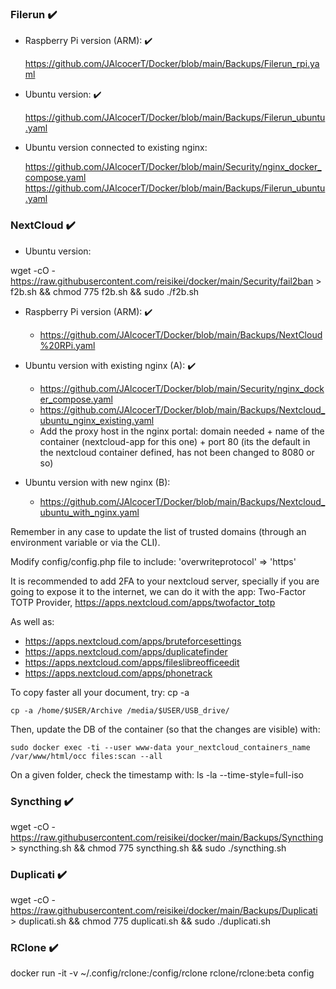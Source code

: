 ### Filerun :heavy_check_mark:

* Raspberry Pi version (ARM): :heavy_check_mark:

    <https://github.com/JAlcocerT/Docker/blob/main/Backups/Filerun_rpi.yaml>

* Ubuntu version: :heavy_check_mark:

   <https://github.com/JAlcocerT/Docker/blob/main/Backups/Filerun_ubuntu.yaml>
   
 * Ubuntu version connected to existing nginx: 
 
   <https://github.com/JAlcocerT/Docker/blob/main/Security/nginx_docker_compose.yaml>
   <https://github.com/JAlcocerT/Docker/blob/main/Backups/Filerun_ubuntu.yaml>

### NextCloud :heavy_check_mark:

* Ubuntu version:

wget -cO - https://raw.githubusercontent.com/reisikei/docker/main/Security/fail2ban > f2b.sh && chmod 775 f2b.sh && sudo ./f2b.sh

* Raspberry Pi version (ARM): :heavy_check_mark:
   * <https://github.com/JAlcocerT/Docker/blob/main/Backups/NextCloud%20RPi.yaml>

* Ubuntu version with existing nginx (A): :heavy_check_mark:

   * <https://github.com/JAlcocerT/Docker/blob/main/Security/nginx_docker_compose.yaml>
   * <https://github.com/JAlcocerT/Docker/blob/main/Backups/Nextcloud_ubuntu_nginx_existing.yaml>
   * Add the proxy host in the nginx portal: domain needed + name of the container (nextcloud-app for this one) + port 80 (its the default in the nextcloud container defined, has not been changed to 8080 or so)

* Ubuntu version with new nginx (B):

   * <https://github.com/JAlcocerT/Docker/blob/main/Backups/Nextcloud_ubuntu_with_nginx.yaml>


Remember in any case to update the list of trusted domains (through an environment variable or via the CLI).

Modify  config/config.php file to include: 'overwriteprotocol' => 'https'

It is recommended to add 2FA to your nextcloud server, specially if you are going to expose it to the internet, we can do it with the app: Two-Factor TOTP Provider, <https://apps.nextcloud.com/apps/twofactor_totp> 

As well as:
            
  * <https://apps.nextcloud.com/apps/bruteforcesettings>
  *  <https://apps.nextcloud.com/apps/duplicatefinder>
  *   <https://apps.nextcloud.com/apps/fileslibreofficeedit>
  *   <https://apps.nextcloud.com/apps/phonetrack>






To copy faster all your document, try: cp -a <source> <destination>

```
cp -a /home/$USER/Archive /media/$USER/USB_drive/        
```

Then, update the DB of the container (so that the changes are visible) with:

```
sudo docker exec -ti --user www-data your_nextcloud_containers_name /var/www/html/occ files:scan --all
```
            
On a given folder, check the timestamp with: ls -la --time-style=full-iso
    
### Syncthing :heavy_check_mark:

wget -cO - https://raw.githubusercontent.com/reisikei/docker/main/Backups/Syncthing > syncthing.sh && chmod 775 syncthing.sh && sudo ./syncthing.sh


### Duplicati :heavy_check_mark:

wget -cO - https://raw.githubusercontent.com/reisikei/docker/main/Backups/Duplicati > duplicati.sh && chmod 775 duplicati.sh && sudo ./duplicati.sh


### RClone :heavy_check_mark:

docker run -it -v ~/.config/rclone:/config/rclone  rclone/rclone:beta config
